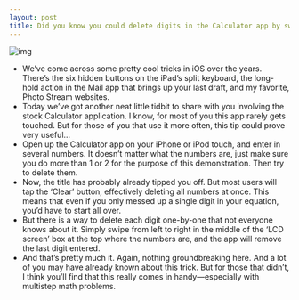 ```yaml
---
layout: post
title: Did you know you could delete digits in the Calculator app by swiping?
---
```

![img](http://media.idownloadblog.com/wp-content/uploads/2013/03/calculator-trick-1.png)
* We’ve come across some pretty cool tricks in iOS over the years. There’s the six hidden buttons on the iPad’s split keyboard, the long-hold action in the Mail app that brings up your last draft, and my favorite, Photo Stream websites.
* Today we’ve got another neat little tidbit to share with you involving the stock Calculator application. I know, for most of you this app rarely gets touched. But for those of you that use it more often, this tip could prove very useful…
* Open up the Calculator app on your iPhone or iPod touch, and enter in several numbers. It doesn’t matter what the numbers are, just make sure you do more than 1 or 2 for the purpose of this demonstration. Then try to delete them.
* Now, the title has probably already tipped you off. But most users will tap the ‘Clear’ button, effectively deleting all numbers at once. This means that even if you only messed up a single digit in your equation, you’d have to start all over.
* But there is a way to delete each digit one-by-one that not everyone knows about it. Simply swipe from left to right in the middle of the ‘LCD screen’ box at the top where the numbers are, and the app will remove the last digit entered.
* And that’s pretty much it. Again, nothing groundbreaking here. And a lot of you may have already known about this trick. But for those that didn’t, I think you’ll find that this really comes in handy—especially with multistep math problems.

